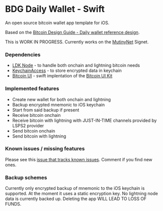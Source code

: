 #  BDG Daily Wallet - Swift

An open source bitcoin wallet app template for iOS.

Based on the [Bitcoin Design Guide - Daily wallet reference design](https://bitcoin.design/guide/daily-spending-wallet/). 

This is WORK IN PROGRESS.
Currently works on the [MutinyNet](https://www.mutinynet.com) Signet.

### Dependencies
- [LDK Node](https://github.com/tnull/ldk-node) - to handle both onchain and lightning bitcoin needs
- [KeychainAccess](https://github.com/kishikawakatsumi/KeychainAccess) - to store encrypted data in keychain
- [Bitcoin UI](https://github.com/reez/WalletUI) - swift implentation of the [Bitcoin UI Kit](https://www.bitcoinuikit.com)

### Implemented features
- Create new wallet for both onchain and lightning
- Backup encrypted mnemonic to iOS keychain
- Start from said backup if present
- Receive bitcoin onchain
- Receive bitcoin with lightning with JUST-IN-TIME channels provided by LSPS2 provider
- Send bitcoin onchain
- Send bitcoin with lightning

### Known issues / missing features
Please see this [issue that tracks known issues](https://github.com/bdgwallet/dailywallet/issues/18). Comment if you find new ones.

### Backup schemes
Currently only encrypted backup of mnemonic to the iOS keychain is supported. At the moment it uses a static encryption key.
No lightning node data is currently backed up. Deleting the app WILL LEAD TO LOSS OF FUNDS.
